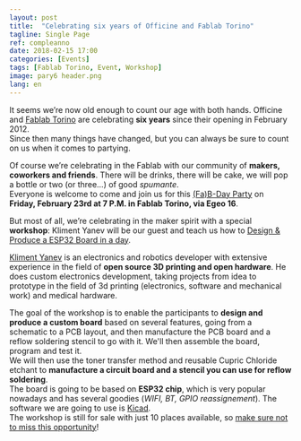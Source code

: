```yaml
---
layout: post
title:  "Celebrating six years of Officine and Fablab Torino"
tagline: Single Page
ref: compleanno
date: 2018-02-15 17:00
categories: [Events]
tags: [Fablab Torino, Event, Workshop]
image: pary6 header.png
lang: en
---
```


It seems we’re now old enough to count our age with both hands. Officine and [Fablab Torino](http://fablabtorino.org) are celebrating **six years** since their opening in February 2012.  
Since then many things have changed, but you can always be sure to count on us when it comes to partying.

Of course we’re celebrating in the Fablab with our community of **makers, coworkers and friends**. There will be drinks, there will be cake, we will pop a bottle or two (or three…) of good *spumante*.   
Everyone is welcome to come and join us for this [(Fa)B-Day Party](http://bit.ly/fabparty6) on **Friday, February 23rd at 7 P.M. in Fablab Torino, via Egeo 16**.

But most of all, we’re celebrating in the maker spirit with a special **workshop**: Kliment Yanev will be our guest and teach us how to [Design & Produce a ESP32 Board in a day](http://bit.ly/ESPB32_WS).

[Kliment Yanev](https://github.com/kliment) is an electronics and robotics developer with extensive experience in the field of **open source 3D printing and open hardware**. He does custom electronics development, taking projects from idea to prototype in the field of 3d printing (electronics, software and mechanical work) and medical hardware.

The goal of the workshop is to enable the participants to **design and produce a custom board** based on several features, going from a schematic to a PCB layout, and then manufacture the PCB board and a reflow soldering stencil to go with it. We'll then assemble the board, program and test it.  
We will then use the toner transfer method and reusable Cupric Chloride etchant to **manufacture a circuit board and a stencil you can use for reflow soldering**.  
The board is going to be based on **ESP32 chip**, which is very popular nowadays and has several goodies (*WIFI, BT, GPIO reassignement*). The software we are going to use is [Kicad](http://kicad-pcb.org/download/).  
The workshop is still for sale with just 10 places available, so [make sure not to miss this opportunity](http://bit.ly/ESPB32_WS)!
